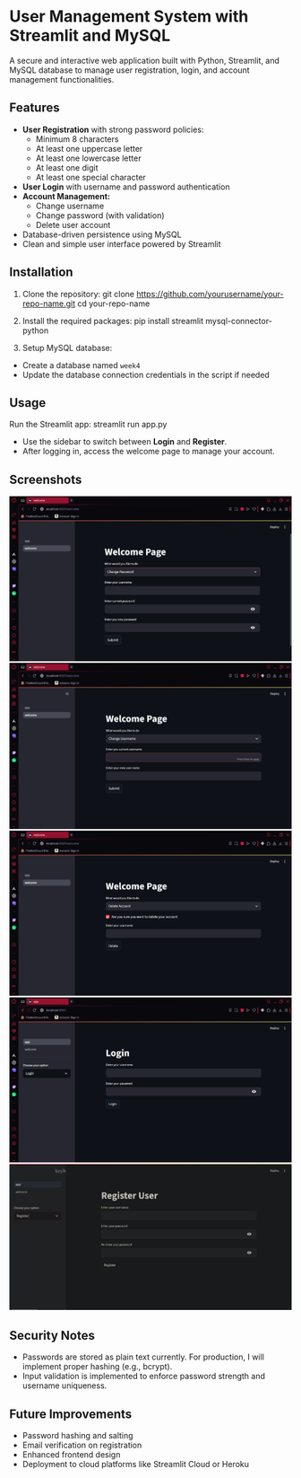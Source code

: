 # User Management System with Streamlit and MySQL

A secure and interactive web application built with Python, Streamlit, and MySQL database to manage user registration, login, and account management functionalities.

## Features
- **User Registration** with strong password policies:
  - Minimum 8 characters
  - At least one uppercase letter
  - At least one lowercase letter
  - At least one digit
  - At least one special character
- **User Login** with username and password authentication
- **Account Management:**
  - Change username
  - Change password (with validation)
  - Delete user account
- Database-driven persistence using MySQL
- Clean and simple user interface powered by Streamlit

## Installation

1. Clone the repository:
git clone https://github.com/yourusername/your-repo-name.git
cd your-repo-name

2. Install the required packages:
pip install streamlit mysql-connector-python


3. Setup MySQL database:
- Create a database named `week4`
- Update the database connection credentials in the script if needed

## Usage

Run the Streamlit app:
streamlit run app.py


- Use the sidebar to switch between **Login** and **Register**.
- After logging in, access the welcome page to manage your account.

## Screenshots

![Change Password](/images/ChangePassword.png)  
![Change Username](/images/ChangeUsername.png)  
![Delete User](/images/DeleteUser.png)  
![Login Page](/images/LoginPage.png)  
![Registration Page](/images/RegistrationPage.png)  

## Security Notes

- Passwords are stored as plain text currently. For production, I will implement proper hashing (e.g., bcrypt).
- Input validation is implemented to enforce password strength and username uniqueness.

## Future Improvements

- Password hashing and salting
- Email verification on registration
- Enhanced frontend design
- Deployment to cloud platforms like Streamlit Cloud or Heroku



